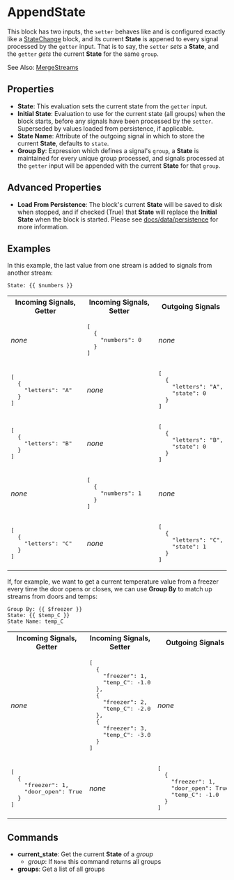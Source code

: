 AppendState
===========
This block has two inputs, the `setter` behaves like and is configured exactly like a [StateChange](state_change.md) block, and its current **State** is appened to every signal processed by the `getter` input. That is to say, the `setter` *sets* a **State**, and the `getter` *gets* the current **State** for the same `group`.

See Also: [MergeStreams](https://blocks.n.io/MergeStreams)

Properties
----------
- **State**: This evaluation sets the current state from the `getter` input.
- **Initial State**: Evaluation to use for the current state (all groups) when the block starts, before any signals have been processed by the `setter`. Superseded by values loaded from persistence, if applicable.
- **State Name**: Attribute of the outgoing signal in which to store the current **State**, defaults to `state`.
- **Group By**: Expression which defines a signal's `group`, a **State** is maintained for every unique group processed, and signals processed at the `getter` input will be appended with the current **State** for that `group`.

Advanced Properties
-------------------
- **Load From Persistence**: The block's current **State** will be saved to disk when stopped, and if checked (True) that **State** will replace the **Initial State** when the block is started. Please see [docs/data/persistence](https://docs.n.io/data/persistence.html) for more information.

Examples
--------
In this example, the last value from one stream is added to signals from another stream:
```
State: {{ $numbers }}
```
<table>
<tr>
<th>Incoming Signals, Getter</th>
<th>Incoming Signals, Setter</th>
<th>Outgoing Signals</th>
</tr>

<tr>
<td>

*none*
</td>
<td>
<pre>
[
  {
    "numbers": 0
  }
]
</pre>
</td>
<td>

*none*
</td>
</tr>

<tr>
<td>
<pre>
[
  {
    "letters": "A"
  }
]
</pre>
</td>
<td>

*none*
</td>
<td>
<pre>
[
  {
    "letters": "A",
    "state": 0
  }
]
</pre>
</td>
</tr>

<tr>
<td>
<pre>
[
  {
    "letters": "B"
  }
]
</pre>
</td>
<td>

*none*
</td>
<td>
<pre>
[
  {
    "letters": "B",
    "state": 0
  }
]
</pre>
</td>
</tr>

<tr>
<td>

*none*
</td>
<td>
<pre>
[
  {
    "numbers": 1
  }
]
</pre>
</td>
<td>

*none*
</td>
</tr>

<tr>
<td>
<pre>
[
  {
    "letters": "C"
  }
]
</pre>
</td>
<td>

*none*
</td>
<td>
<pre>
[
  {
    "letters": "C",
    "state": 1
  }
]
</pre>
</td>
</tr>
</table>

If, for example, we want to get a current temperature value from a freezer every time the door opens or closes, we can use **Group By** to match up streams from doors and temps:

```
Group By: {{ $freezer }}
State: {{ $temp_C }}
State Name: temp_C
```
<table>
<tr>
<th>Incoming Signals, Getter</th>
<th>Incoming Signals, Setter</th>
<th>Outgoing Signals</th>
</tr>

<tr>
<td>

*none*
</td>
<td>
<pre>
[
  {
    "freezer": 1,
    "temp_C": -1.0
  },
  {
    "freezer": 2,
    "temp_C": -2.0
  },
  {
    "freezer": 3,
    "temp_C": -3.0
  }
]
</pre>
</td>
<td>

*none*
</td>
</tr>

<tr>
<td>
<pre>
[
  {
    "freezer": 1,
    "door_open": True
  }
]
</pre>
</td>
<td>

*none*
</td>
<td>
<pre>
[
  {
    "freezer": 1,
    "door_open": True,
    "temp_C": -1.0
  }
]
</pre>
</td>
</tr>
</table>

Commands
--------
- **current_state**: Get the current **State** of a *group*
  - *group*: If `None` this command returns all groups
- **groups**: Get a list of all groups
